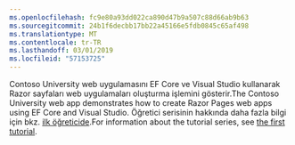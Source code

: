 ```yaml
---
ms.openlocfilehash: fc9e80a93dd022ca890d47b9a507c88d66ab9b63
ms.sourcegitcommit: 24b1f6decbb17bb22a45166e5fdb0845c65af498
ms.translationtype: MT
ms.contentlocale: tr-TR
ms.lasthandoff: 03/01/2019
ms.locfileid: "57153725"
---
```

<span data-ttu-id="ea15c-101">Contoso University web uygulamasını EF Core ve Visual Studio kullanarak Razor sayfaları web uygulamaları oluşturma işlemini gösterir.</span><span class="sxs-lookup"><span data-stu-id="ea15c-101">The Contoso University web app demonstrates how to create Razor Pages web apps using EF Core and Visual Studio.</span></span> <span data-ttu-id="ea15c-102">Öğretici serisinin hakkında daha fazla bilgi için bkz. [ilk öğreticide](xref:data/ef-rp/intro).</span><span class="sxs-lookup"><span data-stu-id="ea15c-102">For information about the tutorial series, see [the first tutorial](xref:data/ef-rp/intro).</span></span>
